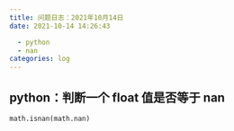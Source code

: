 ```yaml
---
title: 问题日志：2021年10月14日
date: 2021-10-14 14:26:43

  - python
  - nan
categories: log
---
```


## python：判断一个 float 值是否等于 nan

```python
math.isnan(math.nan)
```

